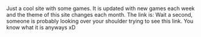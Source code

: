 # 
Just a cool site with some games. It is updated with new games each week and the theme of this site changes each month. The link is: Wait a second, someone is probably looking over your shoulder trying to see this link. You know what it is anyways xD
